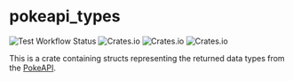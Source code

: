 # pokeapi_types

![Test Workflow Status](https://github.com/mastapegs/pokeapi-workspace/actions/workflows/test.yml/badge.svg)
![Crates.io](https://img.shields.io/crates/v/pokeapi_types)
![Crates.io](https://img.shields.io/crates/l/pokeapi_types)
![Crates.io](https://img.shields.io/crates/d/pokeapi_types)

This is a crate containing structs representing the returned data types from the [PokeAPI](https://pokeapi.co/).
